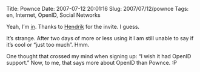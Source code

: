 Title: Pownce
Date: 2007-07-12 20:01:16
Slug: 2007/07/12/pownce
Tags: en, Internet, OpenID, Social Networks


Yeah, I’m [in][1]. Thanks to [Hendrik][2] for the invite. I guess.

It’s strange. After two days of more or less using it I am still unable to say
if it’s cool or “just too much”. Hmm.

One thought that crossed my mind when signing up: “I wish it had OpenID
support.” Now, to me, that says more about OpenID than Pownce. :P

   [1]: http://pownce.com/czottmann/
   [2]: http://mornography.de
